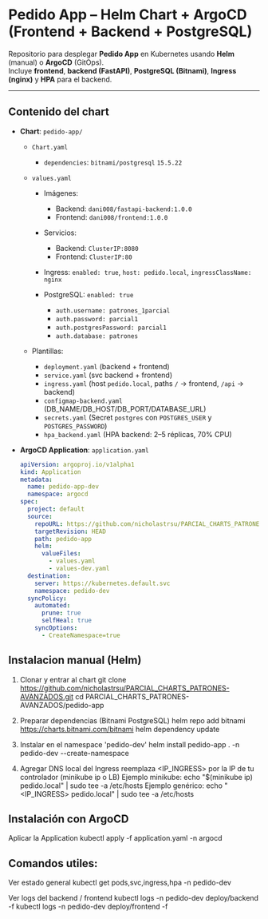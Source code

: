 # Pedido App – Helm Chart + ArgoCD (Frontend + Backend + PostgreSQL)

Repositorio para desplegar **Pedido App** en Kubernetes usando **Helm** (manual) o **ArgoCD** (GitOps).  
Incluye **frontend**, **backend (FastAPI)**, **PostgreSQL (Bitnami)**, **Ingress (nginx)** y **HPA** para el backend.

---

## Contenido del chart

- **Chart**: `pedido-app/`
  - `Chart.yaml`  
    - `dependencies`: `bitnami/postgresql` `15.5.22`
  - `values.yaml`  

    - Imágenes:  
      - Backend: `dani008/fastapi-backend:1.0.0`  
      - Frontend: `dani008/frontend:1.0.0`

    - Servicios:  
      - Backend: `ClusterIP:8080`  
      - Frontend: `ClusterIP:80`

    - Ingress: `enabled: true`, `host: pedido.local`, `ingressClassName: nginx`

    - PostgreSQL: `enabled: true`  
      - `auth.username: patrones_1parcial`  
      - `auth.password: parcial1`  
      - `auth.postgresPassword: parcial1`  
      - `auth.database: patrones`

  - Plantillas:
    - `deployment.yaml` (backend + frontend)
    - `service.yaml` (svc backend + frontend)
    - `ingress.yaml` (host `pedido.local`, paths `/` → frontend, `/api` → backend)
    - `configmap-backend.yaml` (DB_NAME/DB_HOST/DB_PORT/DATABASE_URL)
    - `secrets.yaml` (Secret `postgres` con `POSTGRES_USER` y `POSTGRES_PASSWORD`)
    - `hpa_backend.yaml` (HPA backend: 2–5 réplicas, 70% CPU)

- **ArgoCD Application**: `application.yaml`  
  ```yaml
  apiVersion: argoproj.io/v1alpha1
  kind: Application
  metadata:
    name: pedido-app-dev
    namespace: argocd
  spec:
    project: default
    source:
      repoURL: https://github.com/nicholastrsu/PARCIAL_CHARTS_PATRONES-AVANZADOS.git
      targetRevision: HEAD
      path: pedido-app
      helm:
        valueFiles:
          - values.yaml
          - values-dev.yaml
    destination:
      server: https://kubernetes.default.svc
      namespace: pedido-dev
    syncPolicy:
      automated:
        prune: true
        selfHeal: true
      syncOptions:
        - CreateNamespace=true

## Instalacion manual (Helm)

 1) Clonar y entrar al chart
git clone https://github.com/nicholastrsu/PARCIAL_CHARTS_PATRONES-AVANZADOS.git
cd PARCIAL_CHARTS_PATRONES-AVANZADOS/pedido-app

 2) Preparar dependencias (Bitnami PostgreSQL)
helm repo add bitnami https://charts.bitnami.com/bitnami
helm dependency update

 3) Instalar en el namespace 'pedido-dev'
helm install pedido-app . -n pedido-dev --create-namespace

 4) Agregar DNS local del Ingress
reemplaza <IP_INGRESS> por la IP de tu controlador (minikube ip o LB)
Ejemplo minikube: echo "$(minikube ip) pedido.local" | sudo tee -a /etc/hosts
Ejemplo genérico:
echo "<IP_INGRESS> pedido.local" | sudo tee -a /etc/hosts

## Instalación con ArgoCD

Aplicar la Application
kubectl apply -f application.yaml -n argocd

## Comandos utiles:

Ver estado general
kubectl get pods,svc,ingress,hpa -n pedido-dev

Ver logs del backend / frontend
kubectl logs -n pedido-dev deploy/backend -f
kubectl logs -n pedido-dev deploy/frontend -f

